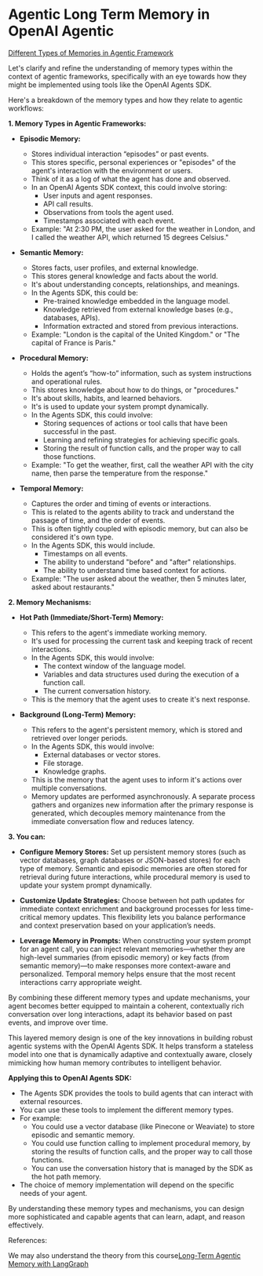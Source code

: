# Agentic Long Term Memory in OpenAI Agentic 

[Different Types of Memories in Agentic Framework](https://www.linkedin.com/pulse/different-types-memories-agentic-framework-gourav-g--shdxc/)

Let's clarify and refine the understanding of memory types within the context of agentic frameworks, specifically with an eye towards how they might be implemented using tools like the OpenAI Agents SDK.

Here's a breakdown of the memory types and how they relate to agentic workflows:

**1. Memory Types in Agentic Frameworks:**

* **Episodic Memory:**
    * Stores individual interaction “episodes” or past events.
    * This stores specific, personal experiences or "episodes" of the agent's interaction with the environment or users.
    * Think of it as a log of what the agent has done and observed.
    * In an OpenAI Agents SDK context, this could involve storing:
        * User inputs and agent responses.
        * API call results.
        * Observations from tools the agent used.
        * Timestamps associated with each event.
    * Example: "At 2:30 PM, the user asked for the weather in London, and I called the weather API, which returned 15 degrees Celsius."

* **Semantic Memory:**
    * Stores facts, user profiles, and external knowledge.
    * This stores general knowledge and facts about the world.
    * It's about understanding concepts, relationships, and meanings.
    * In the Agents SDK, this could be:
        * Pre-trained knowledge embedded in the language model.
        * Knowledge retrieved from external knowledge bases (e.g., databases, APIs).
        * Information extracted and stored from previous interactions.
    * Example: "London is the capital of the United Kingdom." or "The capital of France is Paris."

* **Procedural Memory:**
    * Holds the agent’s “how-to” information, such as system instructions and operational rules.
    * This stores knowledge about how to do things, or "procedures."
    * It's about skills, habits, and learned behaviors.
    * It's is used to update your system prompt dynamically.
    * In the Agents SDK, this could involve:
        * Storing sequences of actions or tool calls that have been successful in the past.
        * Learning and refining strategies for achieving specific goals.
        * Storing the result of function calls, and the proper way to call those functions.
    * Example: "To get the weather, first, call the weather API with the city name, then parse the temperature from the response."

* **Temporal Memory:**
    * Captures the order and timing of events or interactions.
    * This is related to the agents ability to track and understand the passage of time, and the order of events.
    * This is often tightly coupled with episodic memory, but can also be considered it's own type.
    * In the Agents SDK, this would include.
        * Timestamps on all events.
        * The ability to understand "before" and "after" relationships.
        * The ability to understand time based context for actions.
    * Example: "The user asked about the weather, then 5 minutes later, asked about restaurants."

**2. Memory Mechanisms:**

* **Hot Path (Immediate/Short-Term) Memory:**
    * This refers to the agent's immediate working memory.
    * It's used for processing the current task and keeping track of recent interactions.
    * In the Agents SDK, this would involve:
        * The context window of the language model.
        * Variables and data structures used during the execution of a function call.
        * The current conversation history.
    * This is the memory that the agent uses to create it's next response.

* **Background (Long-Term) Memory:**
    * This refers to the agent's persistent memory, which is stored and retrieved over longer periods.
    * In the Agents SDK, this would involve:
        * External databases or vector stores.
        * File storage.
        * Knowledge graphs.
    * This is the memory that the agent uses to inform it's actions over multiple conversations.
    * Memory updates are performed asynchronously. A separate process gathers and organizes new information after the primary response is generated, which decouples memory maintenance from the immediate conversation flow and reduces latency.

**3. You can:**

* **Configure Memory Stores:**
Set up persistent memory stores (such as vector databases, graph databases or JSON-based stores) for each type of memory. Semantic and episodic memories are often stored for retrieval during future interactions, while procedural memory is used to update your system prompt dynamically.

* **Customize Update Strategies:**
Choose between hot path updates for immediate context enrichment and background processes for less time-critical memory updates. This flexibility lets you balance performance and context preservation based on your application’s needs.

* **Leverage Memory in Prompts:**
When constructing your system prompt for an agent call, you can inject relevant memories—whether they are high-level summaries (from episodic memory) or key facts (from semantic memory)—to make responses more context-aware and personalized. Temporal memory helps ensure that the most recent interactions carry appropriate weight.

By combining these different memory types and update mechanisms, your agent becomes better equipped to maintain a coherent, contextually rich conversation over long interactions, adapt its behavior based on past events, and improve over time.

This layered memory design is one of the key innovations in building robust agentic systems with the OpenAI Agents SDK. It helps transform a stateless model into one that is dynamically adaptive and contextually aware, closely mimicking how human memory contributes to intelligent behavior.

**Applying this to OpenAI Agents SDK:**

* The Agents SDK provides the tools to build agents that can interact with external resources.
* You can use these tools to implement the different memory types.
* For example:
    * You could use a vector database (like Pinecone or Weaviate) to store episodic and semantic memory.
    * You could use function calling to implement procedural memory, by storing the results of function calls, and the proper way to call those functions.
    * You can use the conversation history that is managed by the SDK as the hot path memory.
* The choice of memory implementation will depend on the specific needs of your agent.

By understanding these memory types and mechanisms, you can design more sophisticated and capable agents that can learn, adapt, and reason effectively.


References:

We may also understand the theory from this course[Long-Term Agentic Memory with LangGraph](https://www.deeplearning.ai/short-courses/long-term-agentic-memory-with-langgraph/)
